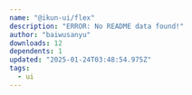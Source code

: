 ```yaml
---
name: "@ikun-ui/flex"
description: "ERROR: No README data found!"
author: "baiwusanyu"
downloads: 12
dependents: 1
updated: "2025-01-24T03:48:54.975Z"
tags: 
  - ui
---
```

